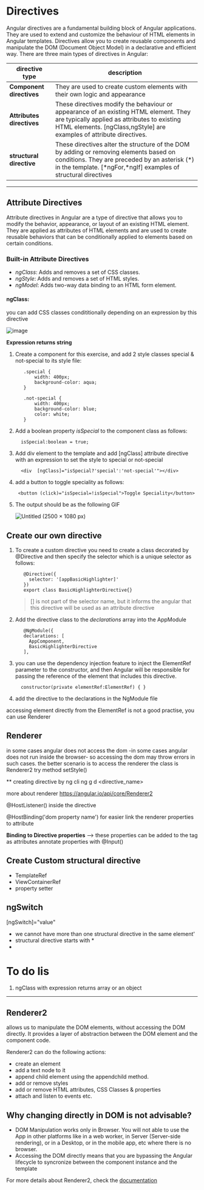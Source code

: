 Directives
===========
Angular directives are a fundamental building block of Angular applications. They are used to extend and customize the behaviour of HTML elements in Angular templates. Directives allow you to create reusable components and manipulate the DOM (Document Object Model) in a declarative and efficient way. There are three main types of directives in Angular:


| directive type | description |
|---|---|
| **Component directives** | They are used to create custom elements with their own logic and appearance |
| **Attributes directives** | These directives modify the behaviour or appearance of an existing HTML element. They are typically applied as attributes to existing HTML elements. [ngClass,ngStyle] are examples of attribute directives.|
| **structural directive** | These directives alter the structure of the DOM by adding or removing elements based on conditions. They are preceded by an asterisk (*) in the template. [*ngFor,*ngIf] examples of structural directives|

----------------------------------
## Attribute Directives
Attribute directives in Angular are a type of directive that allows you to modify the behavior, appearance, or layout of an existing HTML element. They are applied as attributes of HTML elements and are used to create reusable behaviors that can be conditionally applied to elements based on certain conditions.

### Built-in Attribute Directives

-  *ngClass*:	Adds and removes a set of CSS classes.
-  *ngStyle*:	Adds and removes a set of HTML styles.
-  *ngModel*:	Adds two-way data binding to an HTML form element.


#### ngClass:
you can add CSS classes condititionally depending on an expression by this directive

  ![image](https://github.com/shaimaa-hshalaby/Angular_Guide/assets/3264417/b23f8f13-c29b-44bf-a628-26944d7622c2)


**Expression returns string**

  1. Create a component for this exercise, and add 2 style classes special & not-special to its style file:
     ```
        .special {
            width: 400px;
            background-color: aqua;
        }
        
        .not-special {
            width: 400px;
            background-color: blue;
            color: white;
        }
     ```

  2. Add a boolean property *isSpecial* to the component class as follows:
    
     ```
       isSpecial:boolean = true;
     ```


  3. Add div element to the template and add [ngClass] attribute directive with an expression to set the style to special or not-special
     ```
       <div  [ngClass]="isSpecial?'special':'not-special'"></div>
     ```

  4. add a button to toggle speciality as follows:

     ```
      <button (click)="isSpecial=!isSpecial">Toggle Speciality</button>
     ```

  5. The output should be as the following GIF
     
       ![Untitled (2500 × 1080 px)](https://github.com/shaimaa-hshalaby/Angular_Guide/assets/3264417/3f164e03-4fe7-4392-a1f6-f19c42f405ec)





## Create our own directive
1. To create a custom directive you need to create a class decorated by @Directive and then specify the selector which is a unique selector as follows:
     ```
        @Directive({
          selector: '[appBasicHighlighter]'
        })
        export class BasicHighlighterDirective{}
     ```
     > \[\] is not part of the selector name, but it informs the angular that this directive will be used as an attribute directive 
   
2. Add the directive class to the *declarations* array into the AppModule
     ```
        @NgModule({
        declarations: [
          AppComponent,
          BasicHighlighterDirective
        ],
     ```
  
3. you can use the dependency injection feature to inject the ElementRef parameter to the constructor, and then Angular will be responsible for passing the reference of the element that includes this directive.
      ```
        constructor(private elementRef:ElementRef) { }
      ```
   
4. add the directive to the declarations in the NgModule file

accessing element directly from the ElementRef is not a good practise, you can use Renderer

## Renderer 
in some cases angular does not access the dom -in some cases angular does not run inside the browser- so accessing the dom may throw errors in such cases.
the better scenario is to access the renderer 
the class is Renderer2
try method setStyle()


** creating directive by ng cli
ng g d <directive_name>

more about renderer 
https://angular.io/api/core/Renderer2


@HostListener() inside the directive

@HostBinding('dom property name') for easier link the renderer properties to attribute

**Binding to Directive properties** --> these properties can be added to the tag as attributes
annotate properties with @Input()


## Create Custom structural directive
-  TemplateRef
-  ViewContainerRef
-  property setter


## ngSwitch
[ngSwitch]="value"

-  we cannot have more than one structural directive in the same element'
-  structural directive starts with *
-  
To do lis
============
1. ngClass with expression returns array or an object

-------------------------------------------------------------------------

## Renderer2

allows us to manipulate the DOM elements, without accessing the DOM directly. It provides a layer of abstraction between the DOM element and the component code. 

Renderer2 can do the following actions:

-  create an element
-  add a text node to it
-  append child element using the appendchild method.
-  add or remove styles
-  add or remove HTML attributes, CSS Classes & properties
-  attach and listen to events etc.

## Why changing directly in DOM is not advisable?

- DOM Manipulation works only in Browser. You will not able to use the App in other platforms like in a web worker, in Server (Server-side rendering), or in a Desktop, or in the mobile app, etc where there is no browser.
- Accessing the DOM directly means that you are bypassing the Angular lifecycle to syncronize between the component instance and the template

For more details about Renderer2, check the [documentation](https://angular.io/api/core/Renderer2)

